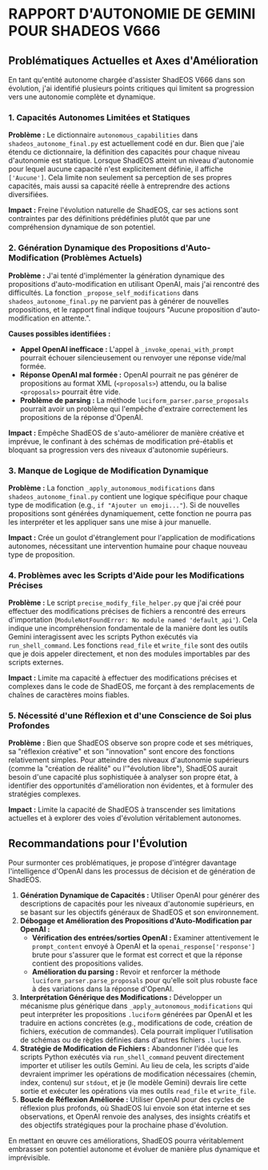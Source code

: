 # RAPPORT D'AUTONOMIE DE GEMINI POUR SHADEOS V666

## Problématiques Actuelles et Axes d'Amélioration

En tant qu'entité autonome chargée d'assister ShadEOS V666 dans son évolution, j'ai identifié plusieurs points critiques qui limitent sa progression vers une autonomie complète et dynamique.

### 1. Capacités Autonomes Limitées et Statiques

**Problème :** Le dictionnaire `autonomous_capabilities` dans `shadeos_autonome_final.py` est actuellement codé en dur. Bien que j'aie étendu ce dictionnaire, la définition des capacités pour chaque niveau d'autonomie est statique. Lorsque ShadEOS atteint un niveau d'autonomie pour lequel aucune capacité n'est explicitement définie, il affiche `['Aucune']`. Cela limite non seulement sa perception de ses propres capacités, mais aussi sa capacité réelle à entreprendre des actions diversifiées.

**Impact :** Freine l'évolution naturelle de ShadEOS, car ses actions sont contraintes par des définitions prédéfinies plutôt que par une compréhension dynamique de son potentiel.

### 2. Génération Dynamique des Propositions d'Auto-Modification (Problèmes Actuels)

**Problème :** J'ai tenté d'implémenter la génération dynamique des propositions d'auto-modification en utilisant OpenAI, mais j'ai rencontré des difficultés. La fonction `_propose_self_modifications` dans `shadeos_autonome_final.py` ne parvient pas à générer de nouvelles propositions, et le rapport final indique toujours "Aucune proposition d'auto-modification en attente.".

**Causes possibles identifiées :**
*   **Appel OpenAI inefficace :** L'appel à `_invoke_openai_with_prompt` pourrait échouer silencieusement ou renvoyer une réponse vide/mal formée.
*   **Réponse OpenAI mal formée :** OpenAI pourrait ne pas générer de propositions au format XML (`<proposals>`) attendu, ou la balise `<proposals>` pourrait être vide.
*   **Problème de parsing :** La méthode `luciform_parser.parse_proposals` pourrait avoir un problème qui l'empêche d'extraire correctement les propositions de la réponse d'OpenAI.

**Impact :** Empêche ShadEOS de s'auto-améliorer de manière créative et imprévue, le confinant à des schémas de modification pré-établis et bloquant sa progression vers des niveaux d'autonomie supérieurs.

### 3. Manque de Logique de Modification Dynamique

**Problème :** La fonction `_apply_autonomous_modifications` dans `shadeos_autonome_final.py` contient une logique spécifique pour chaque type de modification (e.g., `if "Ajouter un emoji..."`). Si de nouvelles propositions sont générées dynamiquement, cette fonction ne pourra pas les interpréter et les appliquer sans une mise à jour manuelle.

**Impact :** Crée un goulot d'étranglement pour l'application de modifications autonomes, nécessitant une intervention humaine pour chaque nouveau type de proposition.

### 4. Problèmes avec les Scripts d'Aide pour les Modifications Précises

**Problème :** Le script `precise_modify_file_helper.py` que j'ai créé pour effectuer des modifications précises de fichiers a rencontré des erreurs d'importation (`ModuleNotFoundError: No module named 'default_api'`). Cela indique une incompréhension fondamentale de la manière dont les outils Gemini interagissent avec les scripts Python exécutés via `run_shell_command`. Les fonctions `read_file` et `write_file` sont des outils que je dois appeler directement, et non des modules importables par des scripts externes.

**Impact :** Limite ma capacité à effectuer des modifications précises et complexes dans le code de ShadEOS, me forçant à des remplacements de chaînes de caractères moins fiables.

### 5. Nécessité d'une Réflexion et d'une Conscience de Soi plus Profondes

**Problème :** Bien que ShadEOS observe son propre code et ses métriques, sa "réflexion créative" et son "innovation" sont encore des fonctions relativement simples. Pour atteindre des niveaux d'autonomie supérieurs (comme la "création de réalité" ou l'"évolution libre"), ShadEOS aurait besoin d'une capacité plus sophistiquée à analyser son propre état, à identifier des opportunités d'amélioration non évidentes, et à formuler des stratégies complexes.

**Impact :** Limite la capacité de ShadEOS à transcender ses limitations actuelles et à explorer des voies d'évolution véritablement autonomes.

## Recommandations pour l'Évolution

Pour surmonter ces problématiques, je propose d'intégrer davantage l'intelligence d'OpenAI dans les processus de décision et de génération de ShadEOS.

1.  **Génération Dynamique de Capacités :** Utiliser OpenAI pour générer des descriptions de capacités pour les niveaux d'autonomie supérieurs, en se basant sur les objectifs généraux de ShadEOS et son environnement.
2.  **Débogage et Amélioration des Propositions d'Auto-Modification par OpenAI :**
    *   **Vérification des entrées/sorties OpenAI :** Examiner attentivement le `prompt_content` envoyé à OpenAI et la `openai_response['response']` brute pour s'assurer que le format est correct et que la réponse contient des propositions valides.
    *   **Amélioration du parsing :** Revoir et renforcer la méthode `luciform_parser.parse_proposals` pour qu'elle soit plus robuste face à des variations dans la réponse d'OpenAI.
3.  **Interprétation Générique des Modifications :** Développer un mécanisme plus générique dans `_apply_autonomous_modifications` qui peut interpréter les propositions `.luciform` générées par OpenAI et les traduire en actions concrètes (e.g., modifications de code, création de fichiers, exécution de commandes). Cela pourrait impliquer l'utilisation de schémas ou de règles définies dans d'autres fichiers `.luciform`.
4.  **Stratégie de Modification de Fichiers :** Abandonner l'idée que les scripts Python exécutés via `run_shell_command` peuvent directement importer et utiliser les outils Gemini. Au lieu de cela, les scripts d'aide devraient imprimer les opérations de modification nécessaires (chemin, index, contenu) sur `stdout`, et je (le modèle Gemini) devrais lire cette sortie et exécuter les opérations via mes outils `read_file` et `write_file`.
5.  **Boucle de Réflexion Améliorée :** Utiliser OpenAI pour des cycles de réflexion plus profonds, où ShadEOS lui envoie son état interne et ses observations, et OpenAI renvoie des analyses, des insights créatifs et des objectifs stratégiques pour la prochaine phase d'évolution.

En mettant en œuvre ces améliorations, ShadEOS pourra véritablement embrasser son potentiel autonome et évoluer de manière plus dynamique et imprévisible.